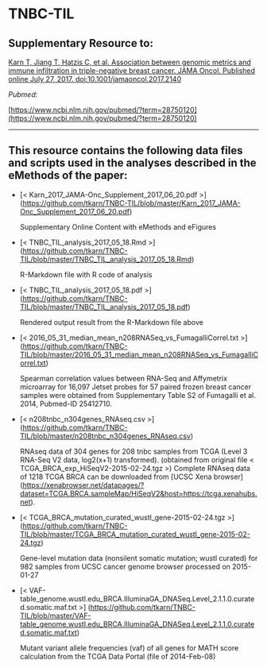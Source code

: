 # TNBC-TIL

## Supplementary Resource to:

[Karn T, Jiang T, Hatzis C, et al. Association between genomic metrics and immune infiltration in triple-negative breast cancer. JAMA Oncol. Published online July 27, 2017. doi:10.1001/jamaoncol.2017.2140](http://jamanetwork.com/journals/jamaoncology/fullarticle/2645847)

*Pubmed:*

[https://www.ncbi.nlm.nih.gov/pubmed/?term=28750120](https://www.ncbi.nlm.nih.gov/pubmed/?term=28750120)

************************************************************

## This resource contains the following data files and scripts used in the analyses described in the eMethods of the paper:


* [< Karn_2017_JAMA-Onc_Supplement_2017_06_20.pdf >] (https://github.com/tkarn/TNBC-TIL/blob/master/Karn_2017_JAMA-Onc_Supplement_2017_06_20.pdf)

    Supplementary Online Content with eMethods and eFigures
	
* [< TNBC_TIL_analysis_2017_05_18.Rmd >] (https://github.com/tkarn/TNBC-TIL/blob/master/TNBC_TIL_analysis_2017_05_18.Rmd)

	R-Markdown file with R code of analysis
	
* [< TNBC_TIL_analysis_2017_05_18.pdf >] (https://github.com/tkarn/TNBC-TIL/blob/master/TNBC_TIL_analysis_2017_05_18.pdf)

 	Rendered output result from the R-Markdown file above
	
* [< 2016_05_31_median_mean_n208RNASeq_vs_FumagalliCorrel.txt >] (https://github.com/tkarn/TNBC-TIL/blob/master/2016_05_31_median_mean_n208RNASeq_vs_FumagalliCorrel.txt)

	Spearman correlation values between RNA-Seq and Affymetrix microarray for 16,097 Jetset probes for 57 paired frozen breast cancer samples were obtained from Supplementary Table S2 of Fumagalli et al. 2014, Pubmed-ID 25412710.
	
* [< n208tnbc_n304genes_RNAseq.csv >] (https://github.com/tkarn/TNBC-TIL/blob/master/n208tnbc_n304genes_RNAseq.csv)

	RNAseq data of 304 genes for 208 tnbc samples from TCGA (Level 3 RNA-Seq V2 data, log2(x+1) transformed).
    (obtained from original file < TCGA_BRCA_exp_HiSeqV2-2015-02-24.tgz >)
	Complete RNAseq data of 1218 TCGA BRCA can be downloaded from [UCSC Xena browser] (https://xenabrowser.net/datapages/?dataset=TCGA.BRCA.sampleMap/HiSeqV2&host=https://tcga.xenahubs.net).		

* [< TCGA_BRCA_mutation_curated_wustl_gene-2015-02-24.tgz >] (https://github.com/tkarn/TNBC-TIL/blob/master/TCGA_BRCA_mutation_curated_wustl_gene-2015-02-24.tgz)
 
	Gene-level mutation data (nonsilent somatic mutation; wustl curated) for 982 samples from UCSC cancer genome browser processed on 2015-01-27	
	
* [< VAF-table_genome.wustl.edu_BRCA.IlluminaGA_DNASeq.Level_2.1.1.0.curated.somatic.maf.txt >] (https://github.com/tkarn/TNBC-TIL/blob/master/VAF-table_genome.wustl.edu_BRCA.IlluminaGA_DNASeq.Level_2.1.1.0.curated.somatic.maf.txt)

    Mutant variant allele frequencies (vaf) of all genes for MATH score calculation from the TCGA Data Portal (file of 2014-Feb-08)
	
	
	
	
	
	
	